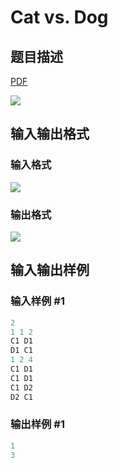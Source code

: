 # Cat vs. Dog

## 题目描述

[problemUrl]: https://uva.onlinejudge.org/index.php?option=com_onlinejudge&Itemid=8&category=243&page=show_problem&problem=3320

[PDF](https://uva.onlinejudge.org/external/121/p12168.pdf)

![](https://cdn.luogu.com.cn/upload/vjudge_pic/UVA12168/5bf86f543414cbb2b7fb40a005550c9de94c2ec4.png)

## 输入输出格式

### 输入格式

![](https://cdn.luogu.com.cn/upload/vjudge_pic/UVA12168/6fb5bb54025f6f1bd3863ae2f61dc7b568449246.png)

### 输出格式

![](https://cdn.luogu.com.cn/upload/vjudge_pic/UVA12168/4474fe5d107c43ee84969b47eff952d96f8f7714.png)

## 输入输出样例

### 输入样例 #1

```cpp
2
1 1 2
C1 D1
D1 C1
1 2 4
C1 D1
C1 D1
C1 D2
D2 C1
```


### 输出样例 #1

```cpp
1
3
```


